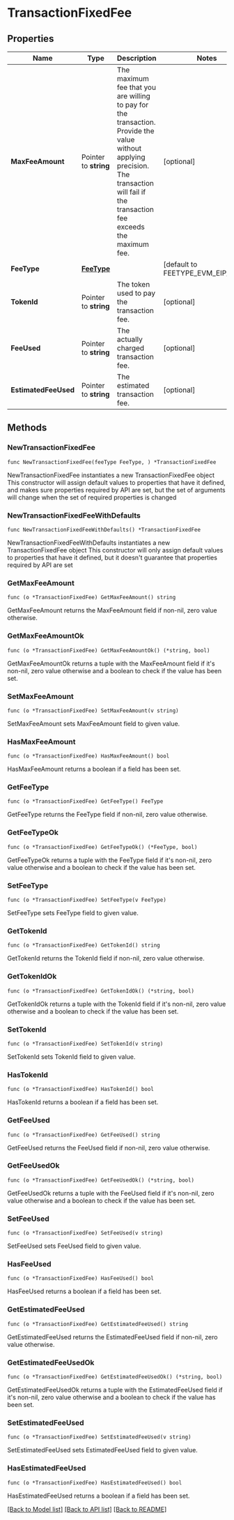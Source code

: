 # TransactionFixedFee

## Properties

Name | Type | Description | Notes
------------ | ------------- | ------------- | -------------
**MaxFeeAmount** | Pointer to **string** | The maximum fee that you are willing to pay for the transaction. Provide the value without applying precision. The transaction will fail if the transaction fee exceeds the maximum fee. | [optional] 
**FeeType** | [**FeeType**](FeeType.md) |  | [default to FEETYPE_EVM_EIP_1559]
**TokenId** | Pointer to **string** | The token used to pay the transaction fee. | [optional] 
**FeeUsed** | Pointer to **string** | The actually charged transaction fee. | [optional] 
**EstimatedFeeUsed** | Pointer to **string** | The estimated transaction fee. | [optional] 

## Methods

### NewTransactionFixedFee

`func NewTransactionFixedFee(feeType FeeType, ) *TransactionFixedFee`

NewTransactionFixedFee instantiates a new TransactionFixedFee object
This constructor will assign default values to properties that have it defined,
and makes sure properties required by API are set, but the set of arguments
will change when the set of required properties is changed

### NewTransactionFixedFeeWithDefaults

`func NewTransactionFixedFeeWithDefaults() *TransactionFixedFee`

NewTransactionFixedFeeWithDefaults instantiates a new TransactionFixedFee object
This constructor will only assign default values to properties that have it defined,
but it doesn't guarantee that properties required by API are set

### GetMaxFeeAmount

`func (o *TransactionFixedFee) GetMaxFeeAmount() string`

GetMaxFeeAmount returns the MaxFeeAmount field if non-nil, zero value otherwise.

### GetMaxFeeAmountOk

`func (o *TransactionFixedFee) GetMaxFeeAmountOk() (*string, bool)`

GetMaxFeeAmountOk returns a tuple with the MaxFeeAmount field if it's non-nil, zero value otherwise
and a boolean to check if the value has been set.

### SetMaxFeeAmount

`func (o *TransactionFixedFee) SetMaxFeeAmount(v string)`

SetMaxFeeAmount sets MaxFeeAmount field to given value.

### HasMaxFeeAmount

`func (o *TransactionFixedFee) HasMaxFeeAmount() bool`

HasMaxFeeAmount returns a boolean if a field has been set.

### GetFeeType

`func (o *TransactionFixedFee) GetFeeType() FeeType`

GetFeeType returns the FeeType field if non-nil, zero value otherwise.

### GetFeeTypeOk

`func (o *TransactionFixedFee) GetFeeTypeOk() (*FeeType, bool)`

GetFeeTypeOk returns a tuple with the FeeType field if it's non-nil, zero value otherwise
and a boolean to check if the value has been set.

### SetFeeType

`func (o *TransactionFixedFee) SetFeeType(v FeeType)`

SetFeeType sets FeeType field to given value.


### GetTokenId

`func (o *TransactionFixedFee) GetTokenId() string`

GetTokenId returns the TokenId field if non-nil, zero value otherwise.

### GetTokenIdOk

`func (o *TransactionFixedFee) GetTokenIdOk() (*string, bool)`

GetTokenIdOk returns a tuple with the TokenId field if it's non-nil, zero value otherwise
and a boolean to check if the value has been set.

### SetTokenId

`func (o *TransactionFixedFee) SetTokenId(v string)`

SetTokenId sets TokenId field to given value.

### HasTokenId

`func (o *TransactionFixedFee) HasTokenId() bool`

HasTokenId returns a boolean if a field has been set.

### GetFeeUsed

`func (o *TransactionFixedFee) GetFeeUsed() string`

GetFeeUsed returns the FeeUsed field if non-nil, zero value otherwise.

### GetFeeUsedOk

`func (o *TransactionFixedFee) GetFeeUsedOk() (*string, bool)`

GetFeeUsedOk returns a tuple with the FeeUsed field if it's non-nil, zero value otherwise
and a boolean to check if the value has been set.

### SetFeeUsed

`func (o *TransactionFixedFee) SetFeeUsed(v string)`

SetFeeUsed sets FeeUsed field to given value.

### HasFeeUsed

`func (o *TransactionFixedFee) HasFeeUsed() bool`

HasFeeUsed returns a boolean if a field has been set.

### GetEstimatedFeeUsed

`func (o *TransactionFixedFee) GetEstimatedFeeUsed() string`

GetEstimatedFeeUsed returns the EstimatedFeeUsed field if non-nil, zero value otherwise.

### GetEstimatedFeeUsedOk

`func (o *TransactionFixedFee) GetEstimatedFeeUsedOk() (*string, bool)`

GetEstimatedFeeUsedOk returns a tuple with the EstimatedFeeUsed field if it's non-nil, zero value otherwise
and a boolean to check if the value has been set.

### SetEstimatedFeeUsed

`func (o *TransactionFixedFee) SetEstimatedFeeUsed(v string)`

SetEstimatedFeeUsed sets EstimatedFeeUsed field to given value.

### HasEstimatedFeeUsed

`func (o *TransactionFixedFee) HasEstimatedFeeUsed() bool`

HasEstimatedFeeUsed returns a boolean if a field has been set.


[[Back to Model list]](../README.md#documentation-for-models) [[Back to API list]](../README.md#documentation-for-api-endpoints) [[Back to README]](../README.md)


